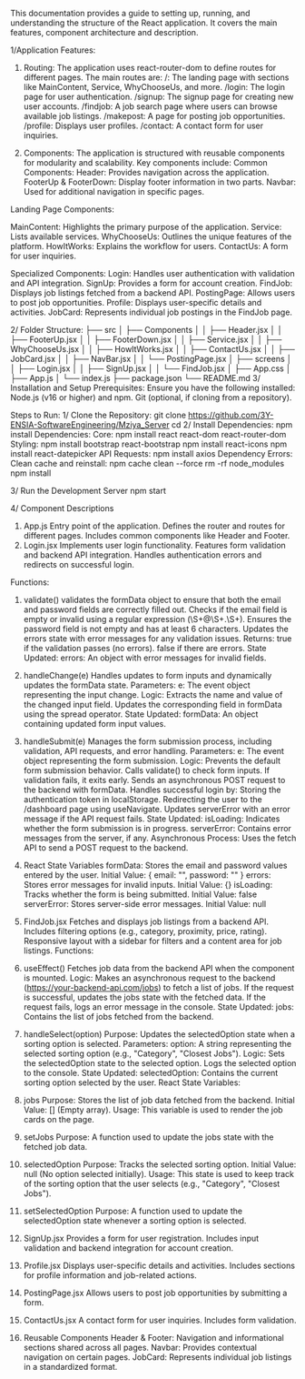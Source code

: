 This documentation provides a guide to setting up, running, and understanding the structure of the React application. It covers the main features, component architecture and description.

1/Application Features:

1. Routing:
   The application uses react-router-dom to define routes for different pages. The main routes are:
   /: The landing page with sections like MainContent, Service, WhyChooseUs, and more.
   /login: The login page for user authentication.
   /signup: The signup page for creating new user accounts.
   /findjob: A job search page where users can browse available job listings.
   /makepost: A page for posting job opportunities.
   /profile: Displays user profiles.
   /contact: A contact form for user inquiries.

2. Components:
   The application is structured with reusable components for modularity and scalability. Key components include:
   Common Components:
   Header: Provides navigation across the application.
   FooterUp & FooterDown: Display footer information in two parts.
   Navbar: Used for additional navigation in specific pages.

Landing Page Components:

MainContent: Highlights the primary purpose of the application.
Service: Lists available services.
WhyChooseUs: Outlines the unique features of the platform.
HowItWorks: Explains the workflow for users.
ContactUs: A form for user inquiries.

Specialized Components:
Login: Handles user authentication with validation and API integration.
SignUp: Provides a form for account creation.
FindJob: Displays job listings fetched from a backend API.
PostingPage: Allows users to post job opportunities.
Profile: Displays user-specific details and activities.
JobCard: Represents individual job postings in the FindJob page.

2/ Folder Structure:
├── src
│ ├── Components
│ │ ├── Header.jsx
│ │ ├── FooterUp.jsx
│ │ ├── FooterDown.jsx
│ │ ├── Service.jsx
│ │ ├── WhyChooseUs.jsx
│ │ ├── HowItWorks.jsx
│ │ ├── ContactUs.jsx
│ │ ├── JobCard.jsx
│ │ ├── NavBar.jsx
│ │ └── PostingPage.jsx
│ ├── screens
│ │ ├── Login.jsx
│ │ ├── SignUp.jsx
│ │ └── FindJob.jsx
│ ├── App.css
│ ├── App.js
│ └── index.js
├── package.json
└── README.md
3/ Installation and Setup
Prerequisites:
Ensure you have the following installed:
Node.js (v16 or higher) and npm.
Git (optional, if cloning from a repository).

Steps to Run:
1/ Clone the Repository:
git clone <https://github.com/3Y-ENSIA-SoftwareEngineering/Mziya_Server>
cd <repository-folder>
2/ Install Dependencies:
npm install
Dependencies:
Core: npm install react react-dom react-router-dom
Styling:
npm install bootstrap react-bootstrap
npm install react-icons
npm install react-datepicker
API Requests: npm install axios
Dependency Errors: Clean cache and reinstall:
npm cache clean --force
rm -rf node_modules
npm install

3/ Run the Development Server
npm start

4/ Component Descriptions

1. App.js
   Entry point of the application.
   Defines the router and routes for different pages.
   Includes common components like Header and Footer.
2. Login.jsx
   Implements user login functionality.
   Features form validation and backend API integration.
   Handles authentication errors and redirects on successful login.

Functions:

1. validate()
   validates the formData object to ensure that both the email and password fields are correctly filled out.
   Checks if the email field is empty or invalid using a regular expression (\S+@\S+\.\S+).
   Ensures the password field is not empty and has at least 6 characters.
   Updates the errors state with error messages for any validation issues.
   Returns:
   true if the validation passes (no errors).
   false if there are errors.
   State Updated:
   errors: An object with error messages for invalid fields.
2. handleChange(e)
   Handles updates to form inputs and dynamically updates the formData state.
   Parameters:
   e: The event object representing the input change.
   Logic:
   Extracts the name and value of the changed input field.
   Updates the corresponding field in formData using the spread operator.
   State Updated:
   formData: An object containing updated form input values.

3. handleSubmit(e)
   Manages the form submission process, including validation, API requests, and error handling.
   Parameters:
   e: The event object representing the form submission.
   Logic:
   Prevents the default form submission behavior.
   Calls validate() to check form inputs. If validation fails, it exits early.
   Sends an asynchronous POST request to the backend with formData.
   Handles successful login by:
   Storing the authentication token in localStorage.
   Redirecting the user to the /dashboard page using useNavigate.
   Updates serverError with an error message if the API request fails.
   State Updated:
   isLoading: Indicates whether the form submission is in progress.
   serverError: Contains error messages from the server, if any.
   Asynchronous Process:
   Uses the fetch API to send a POST request to the backend.

4. React State Variables
   formData:
   Stores the email and password values entered by the user.
   Initial Value: { email: "", password: "" }
   errors:
   Stores error messages for invalid inputs.
   Initial Value: {}
   isLoading:
   Tracks whether the form is being submitted.
   Initial Value: false
   serverError:
   Stores server-side error messages.
   Initial Value: null

5. FindJob.jsx
   Fetches and displays job listings from a backend API.
   Includes filtering options (e.g., category, proximity, price, rating).
   Responsive layout with a sidebar for filters and a content area for job listings.
   Functions:
6. useEffect()
   Fetches job data from the backend API when the component is mounted.
   Logic:
   Makes an asynchronous request to the backend (https://your-backend-api.com/jobs) to fetch a list of jobs.
   If the request is successful, updates the jobs state with the fetched data.
   If the request fails, logs an error message in the console.
   State Updated:
   jobs: Contains the list of jobs fetched from the backend.
7. handleSelect(option)
   Purpose: Updates the selectedOption state when a sorting option is selected.
   Parameters:
   option: A string representing the selected sorting option (e.g., "Category", "Closest Jobs").
   Logic:
   Sets the selectedOption state to the selected option.
   Logs the selected option to the console.
   State Updated:
   selectedOption: Contains the current sorting option selected by the user.
   React State Variables:
8. jobs
   Purpose: Stores the list of job data fetched from the backend.
   Initial Value: [] (Empty array).
   Usage: This variable is used to render the job cards on the page.
9. setJobs
   Purpose: A function used to update the jobs state with the fetched job data.
10. selectedOption
    Purpose: Tracks the selected sorting option.
    Initial Value: null (No option selected initially).
    Usage: This state is used to keep track of the sorting option that the user selects (e.g., "Category", "Closest Jobs").
11. setSelectedOption
    Purpose: A function used to update the selectedOption state whenever a sorting option is selected.

12. SignUp.jsx
    Provides a form for user registration.
    Includes input validation and backend integration for account creation.
13. Profile.jsx
    Displays user-specific details and activities.
    Includes sections for profile information and job-related actions.
14. PostingPage.jsx
    Allows users to post job opportunities by submitting a form.
15. ContactUs.jsx
    A contact form for user inquiries.
    Includes form validation.
16. Reusable Components
    Header & Footer: Navigation and informational sections shared across all pages.
    Navbar: Provides contextual navigation on certain pages.
    JobCard: Represents individual job listings in a standardized format.
